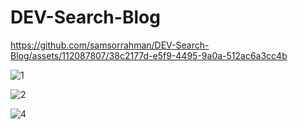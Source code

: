 # DEV-Search-Blog



https://github.com/samsorrahman/DEV-Search-Blog/assets/112087807/38c2177d-e5f9-4495-9a0a-512ac6a3cc4b

![1](https://github.com/samsorrahman/DEV-Search-Blog/assets/112087807/0cb97444-7c69-4f5e-9a8c-5e90e7a5ac19)


![2](https://github.com/samsorrahman/DEV-Search-Blog/assets/112087807/16a63780-f207-4569-8fec-7e7dc6fb0a42)

![4](https://github.com/samsorrahman/DEV-Search-Blog/assets/112087807/4b523a09-a61e-41fe-bbd3-d25e629a4bd0)
